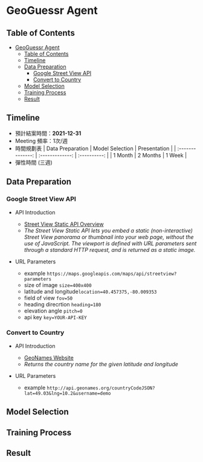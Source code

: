 # GeoGuessr Agent

## Table of Contents
- [GeoGuessr Agent](#geoguessr-agent)
  - [Table of Contents](#table-of-contents)
  - [Timeline](#timeline)
  - [Data Preparation](#data-preparation)
    - [Google Street View API](#google-street-view-api)
    - [Convert to Country](#convert-to-country)
  - [Model Selection](#model-selection)
  - [Training Process](#training-process)
  - [Result](#result)

## Timeline
- 預計結案時間：**2021-12-31**
- Meeting 頻率：1次/週
- 時間規劃表
  | Data Preparation | Model Selection | Presentation |
  | :--------------: | :-------------: | :----------: |
  | 1 Month          | 2 Months        | 1 Week       |
- 彈性時間 (三週)

## Data Preparation

### Google Street View API

- API Introduction
  - [Street View Static API Overview](https://developers.google.com/maps/documentation/streetview/overview)
  - *The Street View Static API lets you embed a static (non-interactive) Street View panorama or thumbnail into your web page, without the use of JavaScript. The viewport is defined with URL parameters sent through a standard HTTP request, and is returned as a static image.*

- URL Parameters
  - example `https://maps.googleapis.com/maps/api/streetview?parameters`
  - size of image `size=400x400`
  - latitude and longitude`location=40.457375,-80.009353`
  - field of view `fov=50`
  - heading direcrtion `heading=180`
  - elevation angle `pitch=0`
  - api key `key=YOUR-API-KEY`

### Convert to Country

- API Introduction
  - [GeoNames Website](http://www.geonames.org/export/)
  - *Returns the country name for the given latitude and longitude*

- URL Parameters
  - example `http://api.geonames.org/countryCodeJSON?lat=49.03&lng=10.2&username=demo`

## Model Selection

## Training Process

## Result








